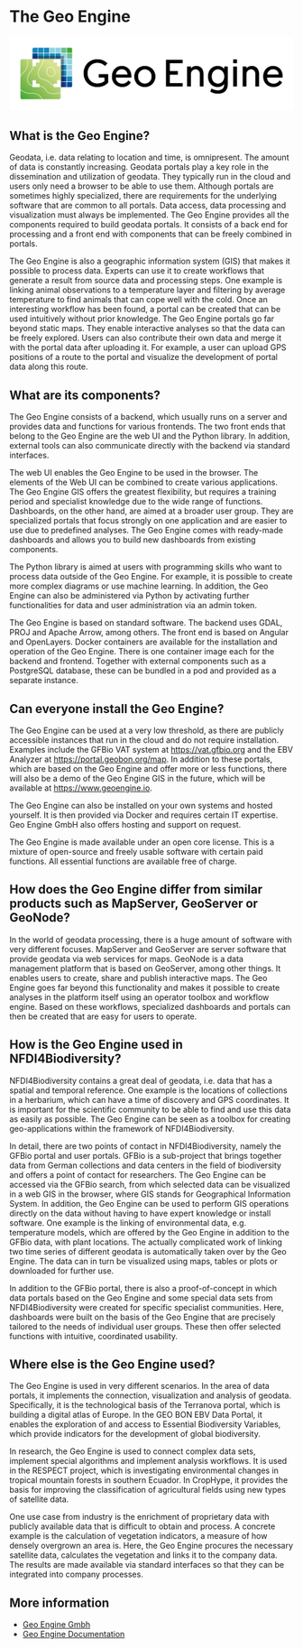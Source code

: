 # The Geo Engine

![Geo Engine](images/geo-engine.png)

## What is the Geo Engine?

Geodata, i.e.
data relating to location and time, is omnipresent.
The amount of data is constantly increasing.
Geodata portals play a key role in the dissemination and utilization of geodata.
They typically run in the cloud and users only need a browser to be able to use them.
Although portals are sometimes highly specialized, there are requirements for the underlying software that are common to all portals.
Data access, data processing and visualization must always be implemented.
The Geo Engine provides all the components required to build geodata portals.
It consists of a back end for processing and a front end with components that can be freely combined in portals.

The Geo Engine is also a geographic information system (GIS) that makes it possible to process data.
Experts can use it to create workflows that generate a result from source data and processing steps.
One example is linking animal observations to a temperature layer and filtering by average temperature to find animals that can cope well with the cold.
Once an interesting workflow has been found, a portal can be created that can be used intuitively without prior knowledge.
The Geo Engine portals go far beyond static maps.
They enable interactive analyses so that the data can be freely explored.
Users can also contribute their own data and merge it with the portal data after uploading it.
For example, a user can upload GPS positions of a route to the portal and visualize the development of portal data along this route.

## What are its components?

The Geo Engine consists of a backend, which usually runs on a server and provides data and functions for various frontends.
The two front ends that belong to the Geo Engine are the web UI and the Python library.
In addition, external tools can also communicate directly with the backend via standard interfaces.

The web UI enables the Geo Engine to be used in the browser.
The elements of the Web UI can be combined to create various applications.
The Geo Engine GIS offers the greatest flexibility, but requires a training period and specialist knowledge due to the wide range of functions.
Dashboards, on the other hand, are aimed at a broader user group.
They are specialized portals that focus strongly on one application and are easier to use due to predefined analyses.
The Geo Engine comes with ready-made dashboards and allows you to build new dashboards from existing components.

The Python library is aimed at users with programming skills who want to process data outside of the Geo Engine.
For example, it is possible to create more complex diagrams or use machine learning.
In addition, the Geo Engine can also be administered via Python by activating further functionalities for data and user administration via an admin token.

The Geo Engine is based on standard software.
The backend uses GDAL, PROJ and Apache Arrow, among others.
The front end is based on Angular and OpenLayers.
Docker containers are available for the installation and operation of the Geo Engine.
There is one container image each for the backend and frontend.
Together with external components such as a PostgreSQL database, these can be bundled in a pod and provided as a separate instance.

## Can everyone install the Geo Engine?

The Geo Engine can be used at a very low threshold, as there are publicly accessible instances that run in the cloud and do not require installation.
Examples include the GFBio VAT system at https://vat.gfbio.org and the EBV Analyzer at https://portal.geobon.org/map.
In addition to these portals, which are based on the Geo Engine and offer more or less functions, there will also be a demo of the Geo Engine GIS in the future, which will be available at https://www.geoengine.io.

The Geo Engine can also be installed on your own systems and hosted yourself.
It is then provided via Docker and requires certain IT expertise.
Geo Engine GmbH also offers hosting and support on request.

The Geo Engine is made available under an open core license.
This is a mixture of open-source and freely usable software with certain paid functions.
All essential functions are available free of charge.

## How does the Geo Engine differ from similar products such as MapServer, GeoServer or GeoNode?

In the world of geodata processing, there is a huge amount of software with very different focuses.
MapServer and GeoServer are server software that provide geodata via web services for maps.
GeoNode is a data management platform that is based on GeoServer, among other things.
It enables users to create, share and publish interactive maps.
The Geo Engine goes far beyond this functionality and makes it possible to create analyses in the platform itself using an operator toolbox and workflow engine.
Based on these workflows, specialized dashboards and portals can then be created that are easy for users to operate.

## How is the Geo Engine used in NFDI4Biodiversity?

NFDI4Biodiversity contains a great deal of geodata, i.e.
data that has a spatial and temporal reference.
One example is the locations of collections in a herbarium, which can have a time of discovery and GPS coordinates.
It is important for the scientific community to be able to find and use this data as easily as possible.
The Geo Engine can be seen as a toolbox for creating geo-applications within the framework of NFDI4Biodiversity.

In detail, there are two points of contact in NFDI4Biodiversity, namely the GFBio portal and user portals.
GFBio is a sub-project that brings together data from German collections and data centers in the field of biodiversity and offers a point of contact for researchers.
The Geo Engine can be accessed via the GFBio search, from which selected data can be visualized in a web GIS in the browser, where GIS stands for Geographical Information System.
In addition, the Geo Engine can be used to perform GIS operations directly on the data without having to have expert knowledge or install software.
One example is the linking of environmental data, e.g.
temperature models, which are offered by the Geo Engine in addition to the GFBio data, with plant locations.
The actually complicated work of linking two time series of different geodata is automatically taken over by the Geo Engine.
The data can in turn be visualized using maps, tables or plots or downloaded for further use.

In addition to the GFBio portal, there is also a proof-of-concept in which data portals based on the Geo Engine and some special data sets from NFDI4Biodiversity were created for specific specialist communities.
Here, dashboards were built on the basis of the Geo Engine that are precisely tailored to the needs of individual user groups.
These then offer selected functions with intuitive, coordinated usability.

## Where else is the Geo Engine used?

The Geo Engine is used in very different scenarios.
In the area of data portals, it implements the connection, visualization and analysis of geodata.
Specifically, it is the technological basis of the Terranova portal, which is building a digital atlas of Europe.
In the GEO BON EBV Data Portal, it enables the exploration of and access to Essential Biodiversity Variables, which provide indicators for the development of global biodiversity.

In research, the Geo Engine is used to connect complex data sets, implement special algorithms and implement analysis workflows.
It is used in the RESPECT project, which is investigating environmental changes in tropical mountain forests in southern Ecuador.
In CropHype, it provides the basis for improving the classification of agricultural fields using new types of satellite data.

One use case from industry is the enrichment of proprietary data with publicly available data that is difficult to obtain and process.
A concrete example is the calculation of vegetation indicators, a measure of how densely overgrown an area is.
Here, the Geo Engine procures the necessary satellite data, calculates the vegetation and links it to the company data.
The results are made available via standard interfaces so that they can be integrated into company processes.

## More information

- [Geo Engine Gmbh](https://geoengine.io/)
- [Geo Engine Documentation](https://docs.geoengine.io/)
